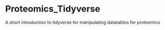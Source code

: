 # Proteomics_Tidyverse
A short introduction to tidyverse for manipulating datatables for proteomics
